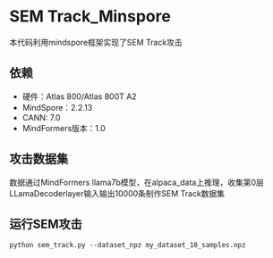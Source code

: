 # SEM Track_Minspore
本代码利用mindspore框架实现了SEM Track攻击

## 依赖
* 硬件：Atlas 800/Atlas 800T A2
* MindSpore：2.2.13
* CANN: 7.0
* MindFormers版本：1.0

## 攻击数据集
  数据通过MindFormers llama7b模型，在alpaca_data上推理，收集第0层LLamaDecoderlayer输入输出10000条制作SEM Track数据集

## 运行SEM攻击
```
python sem_track.py --dataset_npz my_dataset_10_samples.npz
```
